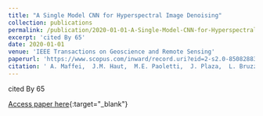 ```yaml
---
title: "A Single Model CNN for Hyperspectral Image Denoising"
collection: publications
permalink: /publication/2020-01-01-A-Single-Model-CNN-for-Hyperspectral-Image-Denoising
excerpt: 'cited By 65'
date: 2020-01-01
venue: 'IEEE Transactions on Geoscience and Remote Sensing'
paperurl: 'https://www.scopus.com/inward/record.uri?eid=2-s2.0-85082883372&doi=10.1109%2fTGRS.2019.2952062&partnerID=40&md5=275a6f610843e0e655c199f7436d7507'
citation: ' A. Maffei,  J.M. Haut,  M.E. Paoletti,  J. Plaza,  L. Bruzzone,  A. Plaza, &quot;A Single Model CNN for Hyperspectral Image Denoising.&quot; IEEE Transactions on Geoscience and Remote Sensing, 2020.'
---
```

cited By 65

[Access paper here](https://www.scopus.com/inward/record.uri?eid=2-s2.0-85082883372&doi=10.1109%2fTGRS.2019.2952062&partnerID=40&md5=275a6f610843e0e655c199f7436d7507){:target="_blank"}
